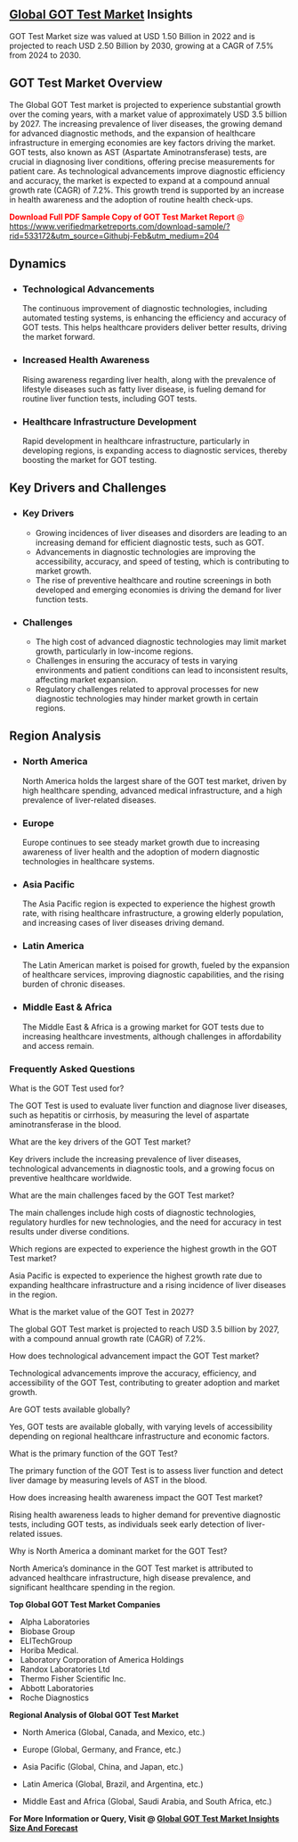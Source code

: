 <h2><a href="https://www.verifiedmarketreports.com/download-sample/?rid=533172&amp;utm_source=Githubj&amp;utm_medium=204" target="_blank">Global GOT Test Market</a> Insights</h2><p>GOT Test Market size was valued at USD 1.50 Billion in 2022 and is projected to reach USD 2.50 Billion by 2030, growing at a CAGR of 7.5% from 2024 to 2030.</p><p> <h2>GOT Test Market Overview</h2> <p>The Global GOT Test market is projected to experience substantial growth over the coming years, with a market value of approximately USD 3.5 billion by 2027. The increasing prevalence of liver diseases, the growing demand for advanced diagnostic methods, and the expansion of healthcare infrastructure in emerging economies are key factors driving the market. GOT tests, also known as AST (Aspartate Aminotransferase) tests, are crucial in diagnosing liver conditions, offering precise measurements for patient care. As technological advancements improve diagnostic efficiency and accuracy, the market is expected to expand at a compound annual growth rate (CAGR) of 7.2%. This growth trend is supported by an increase in health awareness and the adoption of routine health check-ups. <p><span class=""><span style="color: #ff0000;"><strong>Download Full PDF Sample Copy of GOT Test Market Report</strong> @ </span><a href="https://www.verifiedmarketreports.com/download-sample/?rid=533172&amp;utm_source=Githubj-Feb&amp;utm_medium=204" target="_blank">https://www.verifiedmarketreports.com/download-sample/?rid=533172&amp;utm_source=Githubj-Feb&amp;utm_medium=204</a></span></p></p> <h2>Dynamics</h2> <ul> <li><h3>Technological Advancements</h3> The continuous improvement of diagnostic technologies, including automated testing systems, is enhancing the efficiency and accuracy of GOT tests. This helps healthcare providers deliver better results, driving the market forward.</li> <li><h3>Increased Health Awareness</h3> Rising awareness regarding liver health, along with the prevalence of lifestyle diseases such as fatty liver disease, is fueling demand for routine liver function tests, including GOT tests.</li> <li><h3>Healthcare Infrastructure Development</h3> Rapid development in healthcare infrastructure, particularly in developing regions, is expanding access to diagnostic services, thereby boosting the market for GOT testing.</li> </ul> <h2>Key Drivers and Challenges</h2> <ul> <li><h3>Key Drivers</h3> <ul> <li>Growing incidences of liver diseases and disorders are leading to an increasing demand for efficient diagnostic tests, such as GOT.</li> <li>Advancements in diagnostic technologies are improving the accessibility, accuracy, and speed of testing, which is contributing to market growth.</li> <li>The rise of preventive healthcare and routine screenings in both developed and emerging economies is driving the demand for liver function tests.</li> </ul> </li> <li><h3>Challenges</h3> <ul> <li>The high cost of advanced diagnostic technologies may limit market growth, particularly in low-income regions.</li> <li>Challenges in ensuring the accuracy of tests in varying environments and patient conditions can lead to inconsistent results, affecting market expansion.</li> <li>Regulatory challenges related to approval processes for new diagnostic technologies may hinder market growth in certain regions.</li> </ul> </li> </ul> <h2>Region Analysis</h2> <ul> <li><h3>North America</h3> North America holds the largest share of the GOT test market, driven by high healthcare spending, advanced medical infrastructure, and a high prevalence of liver-related diseases.</li> <li><h3>Europe</h3> Europe continues to see steady market growth due to increasing awareness of liver health and the adoption of modern diagnostic technologies in healthcare systems.</li> <li><h3>Asia Pacific</h3> The Asia Pacific region is expected to experience the highest growth rate, with rising healthcare infrastructure, a growing elderly population, and increasing cases of liver diseases driving demand.</li> <li><h3>Latin America</h3> The Latin American market is poised for growth, fueled by the expansion of healthcare services, improving diagnostic capabilities, and the rising burden of chronic diseases.</li> <li><h3>Middle East & Africa</h3> The Middle East & Africa is a growing market for GOT tests due to increasing healthcare investments, although challenges in affordability and access remain.</li> </ul> <h3>Frequently Asked Questions</h3> <p>What is the GOT Test used for?</p> <p>The GOT Test is used to evaluate liver function and diagnose liver diseases, such as hepatitis or cirrhosis, by measuring the level of aspartate aminotransferase in the blood.</p> <p>What are the key drivers of the GOT Test market?</p> <p>Key drivers include the increasing prevalence of liver diseases, technological advancements in diagnostic tools, and a growing focus on preventive healthcare worldwide.</p> <p>What are the main challenges faced by the GOT Test market?</p> <p>The main challenges include high costs of diagnostic technologies, regulatory hurdles for new technologies, and the need for accuracy in test results under diverse conditions.</p> <p>Which regions are expected to experience the highest growth in the GOT Test market?</p> <p>Asia Pacific is expected to experience the highest growth rate due to expanding healthcare infrastructure and a rising incidence of liver diseases in the region.</p> <p>What is the market value of the GOT Test in 2027?</p> <p>The global GOT Test market is projected to reach USD 3.5 billion by 2027, with a compound annual growth rate (CAGR) of 7.2%.</p> <p>How does technological advancement impact the GOT Test market?</p> <p>Technological advancements improve the accuracy, efficiency, and accessibility of the GOT Test, contributing to greater adoption and market growth.</p> <p>Are GOT tests available globally?</p> <p>Yes, GOT tests are available globally, with varying levels of accessibility depending on regional healthcare infrastructure and economic factors.</p> <p>What is the primary function of the GOT Test?</p> <p>The primary function of the GOT Test is to assess liver function and detect liver damage by measuring levels of AST in the blood.</p> <p>How does increasing health awareness impact the GOT Test market?</p> <p>Rising health awareness leads to higher demand for preventive diagnostic tests, including GOT tests, as individuals seek early detection of liver-related issues.</p> <p>Why is North America a dominant market for the GOT Test?</p> <p>North America’s dominance in the GOT Test market is attributed to advanced healthcare infrastructure, high disease prevalence, and significant healthcare spending in the region.</p> </p><p><strong>Top Global GOT Test Market Companies</strong></p><div data-test-id=""><p><li>Alpha Laboratories</li><li> Biobase Group</li><li> ELITechGroup</li><li> Horiba Medical.</li><li> Laboratory Corporation of America Holdings</li><li> Randox Laboratories Ltd</li><li> Thermo Fisher Scientific Inc.</li><li> Abbott Laboratories</li><li> Roche Diagnostics</li></p><div><strong>Regional Analysis of&nbsp;Global GOT Test Market</strong></div><ul><li dir="ltr"><p dir="ltr">North America&nbsp;(Global, Canada, and Mexico, etc.)</p></li><li dir="ltr"><p dir="ltr">Europe (Global, Germany, and France, etc.)</p></li><li dir="ltr"><p dir="ltr">Asia Pacific&nbsp;(Global, China, and Japan, etc.)</p></li><li dir="ltr"><p dir="ltr">Latin America&nbsp;(Global, Brazil, and Argentina, etc.)</p></li><li dir="ltr">Middle East and Africa&nbsp;(Global, Saudi Arabia, and South Africa, etc.)</li></ul><p><strong>For More Information or Query, Visit @&nbsp;</strong><strong><a href="https://www.verifiedmarketreports.com/product/got-test-market/?utm_source=Githubj&amp;utm_medium=204" target="_blank">Global GOT Test Market Insights Size And Forecast</a></strong></p></div>
